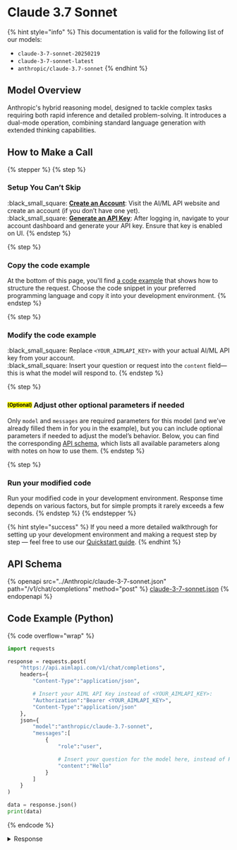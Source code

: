# Claude 3.7 Sonnet

{% hint style="info" %}
This documentation is valid for the following list of our models:

* `claude-3-7-sonnet-20250219`
* `claude-3-7-sonnet-latest`
* `anthropic/claude-3.7-sonnet`
{% endhint %}

## Model Overview

Anthropic's hybrid reasoning model, designed to tackle complex tasks requiring both rapid inference and detailed problem-solving. It introduces a dual-mode operation, combining standard language generation with extended thinking capabilities.

## How to Make a Call

{% stepper %}
{% step %}
### Setup You Can’t Skip&#x20;

:black\_small\_square:  [**Create an Account**](https://aimlapi.com/app/sign-up): Visit the AI/ML API website and create an account (if you don’t have one yet).\
:black\_small\_square:  [**Generate an API Key**](https://aimlapi.com/app/keys): After logging in, navigate to your account dashboard and generate your API key. Ensure that key is enabled on UI.
{% endstep %}

{% step %}
### Copy the code example

At the bottom of this page, you'll find [a code example](claude-3.7-sonnet.md#code-example-python) that shows how to structure the request. Choose the code snippet in your preferred programming language and copy it into your development environment.
{% endstep %}

{% step %}
### Modify the code example

:black\_small\_square:  Replace `<YOUR_AIMLAPI_KEY>` with your actual AI/ML API key from your account.\
:black\_small\_square:  Insert your question or request into the `content` field—this is what the model will respond to.
{% endstep %}

{% step %}
### <sup><sub><mark style="background-color:yellow;">(Optional)<mark style="background-color:yellow;"><sub></sup> Adjust other optional parameters if needed

Only `model` and `messages` are required parameters for this model (and we’ve already filled them in for you in the example), but you can include optional parameters if needed to adjust the model’s behavior. Below, you can find the corresponding [API schema](claude-3.7-sonnet.md#api-schema), which lists all available parameters along with notes on how to use them.
{% endstep %}

{% step %}
### Run your modified code

Run your modified code in your development environment. Response time depends on various factors, but for simple prompts it rarely exceeds a few seconds.
{% endstep %}
{% endstepper %}

{% hint style="success" %}
If you need a more detailed walkthrough for setting up your development environment and making a request step by step — feel free to use our [Quickstart guide](../../../quickstart/setting-up.md).
{% endhint %}

## API Schema

{% openapi src="../Anthropic/claude-3-7-sonnet.json" path="/v1/chat/completions" method="post" %}
[claude-3-7-sonnet.json](../Anthropic/claude-3-7-sonnet.json)
{% endopenapi %}

## Code Example (Python)

{% code overflow="wrap" %}
```python
import requests

response = requests.post(
    "https://api.aimlapi.com/v1/chat/completions",
    headers={
        "Content-Type":"application/json", 

        # Insert your AIML API Key instead of <YOUR_AIMLAPI_KEY>:
        "Authorization":"Bearer <YOUR_AIMLAPI_KEY>",
        "Content-Type":"application/json"
    },
    json={
        "model":"anthropic/claude-3.7-sonnet",
        "messages":[
            {
                "role":"user",

                # Insert your question for the model here, instead of Hello:
                "content":"Hello"
            }
        ]
    }
)

data = response.json()
print(data)
```
{% endcode %}

<details>

<summary>Response</summary>

{% code overflow="wrap" %}
```json5
{'id': 'msg_01MmQNxa1E5mU8EyMXzT9zEU', 'object': 'chat.completion', 'model': 'claude-3-7-sonnet-20250219', 'choices': [{'index': 0, 'message': {'reasoning_content': '', 'content': "Hello! How can I assist you today? Whether you have a question, need information, or would like to discuss a particular topic, I'm here to help. What's on your mind?", 'role': 'assistant'}, 'finish_reason': 'end_turn', 'logprobs': None}], 'created': 1744218600, 'usage': {'prompt_tokens': 50, 'completion_tokens': 1323, 'total_tokens': 1373}}
```
{% endcode %}

</details>
